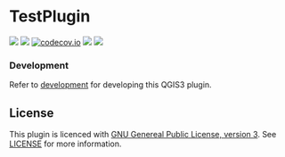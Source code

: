 # TestPlugin
![](https://github.com/GispoCoding/testplugin/workflows/Tests/badge.svg)
![](https://github.com/GispoCoding/testplugin/workflows/TestsLTR/badge.svg)
[![codecov.io](https://codecov.io/github/GispoCoding/testplugin/coverage.svg?branch=master)](https://codecov.io/github/GispoCoding/testplugin?branch=master)
![](https://github.com/GispoCoding/testplugin/workflows/Release/badge.svg)
![](https://github.com/GispoCoding/testplugin/workflows/Translations/badge.svg)

### Development

Refer to [development](docs/development.md) for developing this QGIS3 plugin.

## License
This plugin is licenced with
[GNU Genereal Public License, version 3](https://www.gnu.org/licenses/gpl-3.0.html).
See [LICENSE](LICENSE) for more information.
